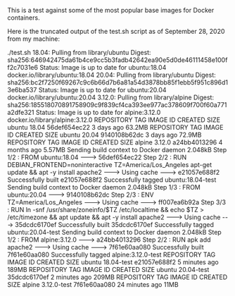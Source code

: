 This is a test against some of the most popular base images for Docker containers.  

Here is the truncated output of the test.sh script as of September 28, 2020 from my machine:

./test.sh 
18.04: Pulling from library/ubuntu
Digest: sha256:646942475da61b4ce9cc5b3fadb42642ea90e5d0de46111458e100ff2c7031e6
Status: Image is up to date for ubuntu:18.04
docker.io/library/ubuntu:18.04
20.04: Pulling from library/ubuntu
Digest: sha256:bc2f7250f69267c9c6b66d7b6a81a54d3878bb85f1ebb5f951c896d13e6ba537
Status: Image is up to date for ubuntu:20.04
docker.io/library/ubuntu:20.04
3.12.0: Pulling from library/alpine
Digest: sha256:185518070891758909c9f839cf4ca393ee977ac378609f700f60a771a2dfe321
Status: Image is up to date for alpine:3.12.0
docker.io/library/alpine:3.12.0
REPOSITORY          TAG                 IMAGE ID            CREATED             SIZE
ubuntu              18.04               56def654ec22        3 days ago          63.2MB
REPOSITORY          TAG                 IMAGE ID            CREATED             SIZE
ubuntu              20.04               9140108b62dc        3 days ago          72.9MB
REPOSITORY          TAG                 IMAGE ID            CREATED             SIZE
alpine              3.12.0              a24bb4013296        4 months ago        5.57MB
Sending build context to Docker daemon  2.048kB
Step 1/2 : FROM ubuntu:18.04
 ---> 56def654ec22
Step 2/2 : RUN DEBIAN_FRONTEND=noninteractive     TZ=America/Los_Angeles     apt-get update &&     apt -y install apache2
 ---> Using cache
 ---> e21057e688f2
Successfully built e21057e688f2
Successfully tagged ubuntu:18.04-test
Sending build context to Docker daemon  2.048kB
Step 1/3 : FROM ubuntu:20.04
 ---> 9140108b62dc
Step 2/3 : ENV TZ=America/Los_Angeles
 ---> Using cache
 ---> ff007ea6b92a
Step 3/3 : RUN ln -snf /usr/share/zoneinfo/$TZ /etc/localtime && echo $TZ > /etc/timezone &&     apt update &&     apt -y install apache2
 ---> Using cache
 ---> 35dcdc6170ef
Successfully built 35dcdc6170ef
Successfully tagged ubuntu:20.04-test
Sending build context to Docker daemon  2.048kB
Step 1/2 : FROM alpine:3.12.0
 ---> a24bb4013296
Step 2/2 : RUN apk add apache2
 ---> Using cache
 ---> 7f61e60aa080
Successfully built 7f61e60aa080
Successfully tagged alpine:3.12.0-test
REPOSITORY          TAG                 IMAGE ID            CREATED             SIZE
ubuntu              18.04-test          e21057e688f2        5 minutes ago       189MB
REPOSITORY          TAG                 IMAGE ID            CREATED             SIZE
ubuntu              20.04-test          35dcdc6170ef        2 minutes ago       209MB
REPOSITORY          TAG                 IMAGE ID            CREATED             SIZE
alpine              3.12.0-test         7f61e60aa080        24 minutes ago      11MB


